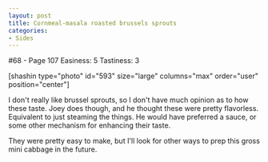```yaml
---
layout: post
title: Cornmeal-masala roasted brussels sprouts
categories:
- Sides
---
```


#68 - Page 107
Easiness: 5
Tastiness: 3

[shashin type="photo" id="593" size="large" columns="max" order="user" position="center"]

I don't really like brussel sprouts, so I don't have much opinion as to how these taste. Joey does though, and he thought these were pretty flavorless. Equivalent to just steaming the things. He would have preferred a sauce, or some other mechanism for enhancing their taste.

They were pretty easy to make, but I'll look for other ways to prep this gross mini cabbage in the future.

